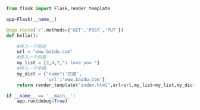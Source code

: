 
<BlogInfo title="5.变量代码块的基本使用" author="白日梦想猿" pv=0 read_times=0 pre_cost_time=0分20秒 category="Web开发编程" tag_list="['Web开发编程']" create_time="2020.04.08 16:09:42" update_time="2020.04.08 16:25:11" />

```python
from flask import Flask,render_template

app=Flask(__name__)

@app.route('/',methods={'GET','POST','PUT'})
def hello():

    #传入一个网址
    url = "www.baidu.com"
    #传入一个列表
    my_list = [2,4,7,"i love you "]
    #传入一个字典
    my_dict = {"name":'百度',
               'url':'www.baidu.com'}
    return render_template("index.html",url=url,my_list=my_list,my_dict=my_dict)

if __name__ == '__main__':
    app.run(debug=True)
```
